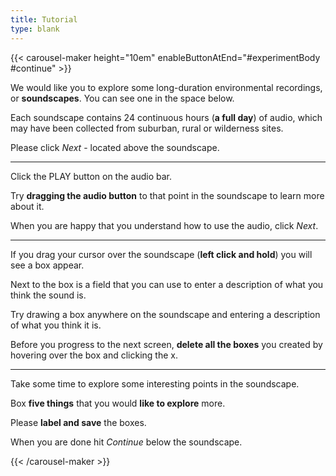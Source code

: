 ```yaml
---
title: Tutorial
type: blank
---
```


{{< carousel-maker height="10em" enableButtonAtEnd="#experimentBody #continue" >}} 

We would like you to explore some long-duration environmental recordings, or **soundscapes**. You can see one in the space below.

Each soundscape contains 24 continuous hours (**a full day**) of audio, which may have been collected from suburban, rural or wilderness sites. 

Please click _Next_ - located above the soundscape.

---

Click the PLAY button on the audio bar.

Try **dragging the audio button** to that point in the soundscape to learn more about it.

When you are happy that you understand how to use the audio, click _Next_.


---

If you drag your cursor over the soundscape (**left click and hold**) you will see a box appear. 

Next to the box is a field that you can use to enter a description of what you think the sound is. 

Try drawing a box anywhere on the soundscape and entering a description of what you think it is.

Before you progress to the next screen, **delete all the boxes** you created by hovering over the box and clicking the x.

---

Take some time to explore some interesting points in the soundscape.

Box **five things** that you would **like to explore** more.

Please **label and save** the boxes. 

When you are done hit _Continue_ below the soundscape. 


{{< /carousel-maker >}}
